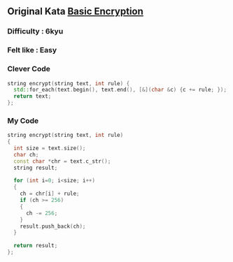 ## Original Kata [Basic Encryption](http://www.codewars.com/kata/5862fb364f7ab46270000078/solutions/cpp)

### Difficulty : 6kyu
### Felt like : Easy  

### Clever Code  
``` C++
string encrypt(string text, int rule) {
  std::for_each(text.begin(), text.end(), [&](char &c) {c += rule; });
  return text;
};
```



### My Code  
``` C++
string encrypt(string text, int rule) 
{
  int size = text.size();
  char ch;
  const char *chr = text.c_str();
  string result;
  
  for (int i=0; i<size; i++)
  {
    ch = chr[i] + rule;
    if (ch >= 256)
    {
      ch -= 256;
    }
    result.push_back(ch);
  }
  
  return result;
};
```